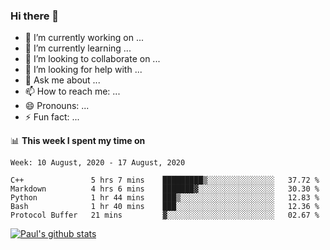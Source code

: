 ### Hi there 👋

- 🔭 I’m currently working on ...
- 🌱 I’m currently learning ...
- 👯 I’m looking to collaborate on ...
- 🤔 I’m looking for help with ...
- 💬 Ask me about ...
- 📫 How to reach me: ...
- 😄 Pronouns: ...
- ⚡ Fun fact: ...

📊 **This week I spent my time on**
<!--START_SECTION:waka-->
```text
Week: 10 August, 2020 - 17 August, 2020

C++               5 hrs 7 mins    █████████▒░░░░░░░░░░░░░░░   37.72 % 
Markdown          4 hrs 6 mins    ███████▓░░░░░░░░░░░░░░░░░   30.30 % 
Python            1 hr 44 mins    ███▒░░░░░░░░░░░░░░░░░░░░░   12.83 % 
Bash              1 hr 40 mins    ███░░░░░░░░░░░░░░░░░░░░░░   12.36 % 
Protocol Buffer   21 mins         ▓░░░░░░░░░░░░░░░░░░░░░░░░   02.67 % 
```
<!--END_SECTION:waka-->


[![Paul's github stats](https://github-readme-stats.vercel.app/api?username=mickeyouyou&theme=dracula&show_icons=true)](https://github.com/anuraghazra/github-readme-stats)
